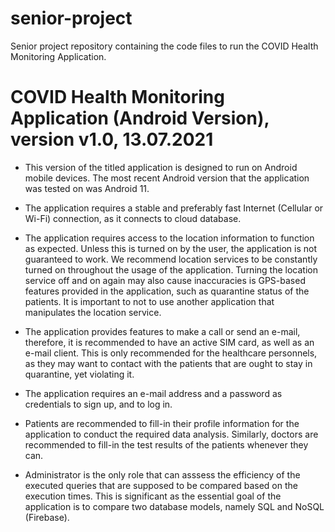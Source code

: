# senior-project
Senior project repository containing the code files to run the COVID Health Monitoring Application.

COVID Health Monitoring Application (Android Version), version v1.0, 13.07.2021
===================================================================================

* This version of the titled application is designed to run on Android mobile devices. The most recent Android version that the application was tested on was Android 11.

* The application requires a stable and preferably fast Internet (Cellular or Wi-Fi) connection, as it connects to cloud database.

* The application requires access to the location information to function as expected. Unless this is turned on by the user, the application is not guaranteed to work. We recommend location services to be constantly turned on throughout the usage of the application. Turning the location service off and on again may also cause inaccuracies is GPS-based features provided in the application, such as quarantine status of the patients. It is important to not to use another application that manipulates the location service.

* The application provides features to make a call or send an e-mail, therefore, it is recommended to have an active SIM card, as well as an e-mail client. This is only recommended for the healthcare personnels, as they may want to contact with the patients that are ought to stay in quarantine, yet violating it.

* The application requires an e-mail address and a password as credentials to sign up, and to log in.

* Patients are recommended to fill-in their profile information for the application to conduct the required data analysis. Similarly, doctors are recommended to fill-in the test results of the patients whenever they can.

* Administrator is the only role that can asssess the efficiency of the executed queries that are supposed to be compared based on the execution times. This is significant as the essential goal of the application is to compare two database models, namely SQL and NoSQL (Firebase).